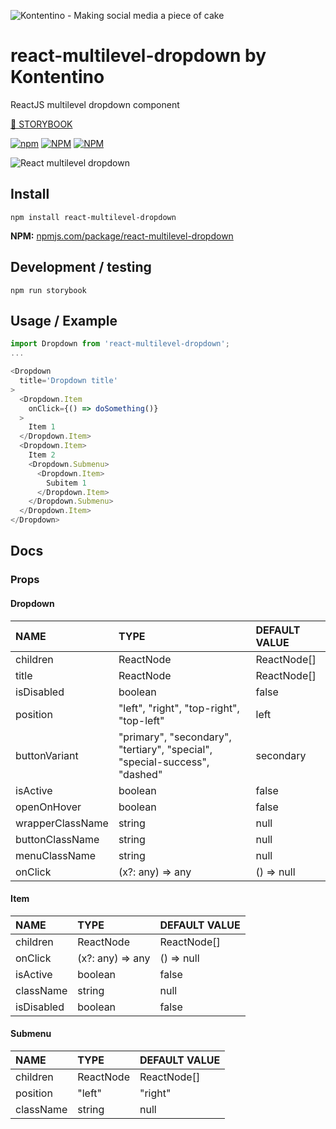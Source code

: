 ![Kontentino - Making social media a piece of cake](https://static.kontentino.com/img/logo/logo.svg)
# react-multilevel-dropdown by Kontentino
ReactJS multilevel dropdown component

[📒 STORYBOOK](http://kontentino.github.io/react-multilevel-dropdown)

[![npm](https://img.shields.io/npm/v/react-multilevel-dropdown?style=plastic)](https://www.npmjs.com/package/react-multilevel-dropdown)
[![NPM](https://img.shields.io/npm/l/react-multilevel-dropdown)](https://github.com/kontentino/react-multilevel-dropdown/blob/master/LICENSE)
[![NPM](https://img.shields.io/npm/dy/react-multilevel-dropdown?style=plastic)](https://www.npmjs.com/package/react-multilevel-dropdown)

![React multilevel dropdown](https://github.com/kontentino/react-multilevel-dropdown/blob/master/src/img/example.png?raw=true)

## Install
`npm install react-multilevel-dropdown`

**NPM:** [npmjs.com/package/react-multilevel-dropdown](https://www.npmjs.com/package/react-multilevel-dropdown)

## Development / testing
`npm run storybook`

## Usage / Example
```javascript
import Dropdown from 'react-multilevel-dropdown';
...

<Dropdown
  title='Dropdown title'
>
  <Dropdown.Item
    onClick={() => doSomething()}
  >
    Item 1
  </Dropdown.Item>
  <Dropdown.Item>
    Item 2
    <Dropdown.Submenu>
      <Dropdown.Item>
        Subitem 1
      </Dropdown.Item>
    </Dropdown.Submenu>
  </Dropdown.Item>
</Dropdown>
```

## Docs

### Props
#### Dropdown
| NAME | TYPE | DEFAULT VALUE |
|:-------------|:-------------|:-------------|
|children|ReactNode | ReactNode[]|null|
|title|ReactNode | ReactNode[]|null|
|isDisabled|boolean|false|
|position|"left", "right", "top-right", "top-left"|left|
|buttonVariant|"primary", "secondary", "tertiary", "special", "special-success", "dashed"|secondary|
|isActive|boolean|false|
 |openOnHover|boolean|false|
|wrapperClassName|string|null|
|buttonClassName|string|null|
|menuClassName|string|null|
|onClick|(x?: any) => any|() => null|

#### Item
| NAME | TYPE | DEFAULT VALUE |
|:-------------|:-------------|:-------------|
|children|ReactNode | ReactNode[]|null|
|onClick|(x?: any) => any|() => null|
|isActive|boolean|false|
|className|string|null|
|isDisabled|boolean|false| 

#### Submenu
| NAME | TYPE | DEFAULT VALUE |
|:-------------|:-------------|:-------------|
|children|ReactNode | ReactNode[]|null|
|position|"left" | "right" | "bottom" | "left-top" | "right-top"|left|
|className|string|null|
